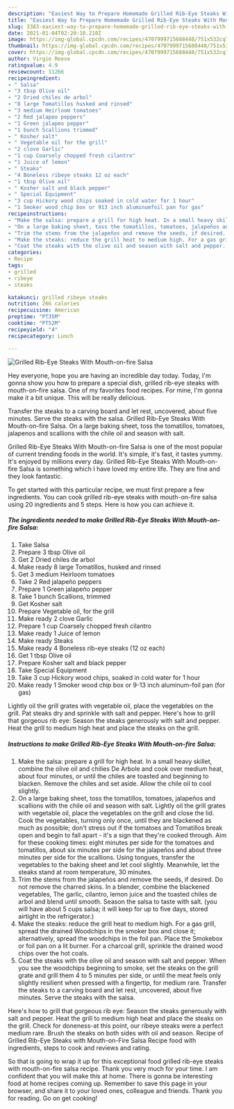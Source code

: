 ```yaml
---
description: "Easiest Way to Prepare Homemade Grilled Rib-Eye Steaks With Mouth-on-fire Salsa"
title: "Easiest Way to Prepare Homemade Grilled Rib-Eye Steaks With Mouth-on-fire Salsa"
slug: 3383-easiest-way-to-prepare-homemade-grilled-rib-eye-steaks-with-mouth-on-fire-salsa
date: 2021-01-04T02:20:18.210Z
image: https://img-global.cpcdn.com/recipes/4707999715688448/751x532cq70/grilled-rib-eye-steaks-with-mouth-on-fire-salsa-recipe-main-photo.jpg
thumbnail: https://img-global.cpcdn.com/recipes/4707999715688448/751x532cq70/grilled-rib-eye-steaks-with-mouth-on-fire-salsa-recipe-main-photo.jpg
cover: https://img-global.cpcdn.com/recipes/4707999715688448/751x532cq70/grilled-rib-eye-steaks-with-mouth-on-fire-salsa-recipe-main-photo.jpg
author: Virgie Reese
ratingvalue: 4.9
reviewcount: 11266
recipeingredient:
- " Salsa"
- "3 tbsp Olive oil"
- "2 Dried chiles de arbol"
- "8 large Tomatillos husked and rinsed"
- "3 medium Heirloom tomatoes"
- "2 Red jalapeo peppers"
- "1 Green jalapeo pepper"
- "1 bunch Scallions trimmed"
- " Kosher salt"
- " Vegetable oil for the grill"
- "2 clove Garlic"
- "1 cup Coarsely chopped fresh cilantro"
- "1 Juice of lemon"
- " Steaks"
- "4 Boneless ribeye steaks 12 oz each"
- "1 tbsp Olive oil"
- " Kosher salt and black pepper"
- " Special Equipment"
- "3 cup Hickory wood chips soaked in cold water for 1 hour"
- "1 Smoker wood chip box or 913 inch aluminumfoil pan for gas"
recipeinstructions:
- "Make the salsa: prepare a grill for high heat. In a small heavy skillet, combine the olive oil and chilies De Arbole and cook over medium heat, about four minutes, or until the chiles are toasted and beginning to blacken. Remove the chiles and set aside. Allow the chile oil to cool slightly."
- "On a large baking sheet, toss the tomatillos, tomatoes, jalapeños and scallions with the chile oil and season with salt. Lightly oil the grill grates with vegetable oil, place the vegetables on the grill and close the lid. Cook the vegetables, turning only once, until they are blackened as much as possible; don&#39;t stress out if the tomatoes and Tomatillos break open and begin to fall apart - it&#39;s a sign that they&#39;re cooked through. Aim for these cooking times: eight minutes per side for the tomatoes and tomatillos, about six minutes per side for the jalapeños and about three minutes per side for the scallions. Using tongues, transfer the vegetables to the baking sheet and let cool slightly. Meanwhile, let the steaks stand at room temperature, 30 minutes."
- "Trim the stems from the jalapeños and remove the seeds, if desired. Do not remove the charred skins. In a blender, combine the blackened vegetables, The garlic, cilantro, lemon juice and the toasted chiles de arbol and blend until smooth. Season the salsa to taste with salt. (you will have about 5 cups salsa; it will keep for up to five days, stored airtight in the refrigerator.)"
- "Make the steaks: reduce the grill heat to medium high. For a gas grill, spread the drained Woodchips in the smoker box and close it; alternatively, spread the woodchips in the foil pan. Place the Smokebox or foil pan on a lit burner. For a charcoal grill, sprinkle the drained wood chips over the hot coals."
- "Coat the steaks with the olive oil and season with salt and pepper. When you see the woodchips beginning to smoke, set the steaks on the grill grate and grill them 4 to 5 minutes per side, or until the meat feels only slightly resilient when pressed with a fingertip, for medium rare. Transfer the steaks to a carving board and let rest, uncovered, about five minutes. Serve the steaks with the salsa."
categories:
- Recipe
tags:
- grilled
- ribeye
- steaks

katakunci: grilled ribeye steaks 
nutrition: 266 calories
recipecuisine: American
preptime: "PT35M"
cooktime: "PT52M"
recipeyield: "4"
recipecategory: Lunch

---
```



![Grilled Rib-Eye Steaks With Mouth-on-fire Salsa](https://img-global.cpcdn.com/recipes/4707999715688448/751x532cq70/grilled-rib-eye-steaks-with-mouth-on-fire-salsa-recipe-main-photo.jpg)

Hey everyone, hope you are having an incredible day today. Today, I'm gonna show you how to prepare a special dish, grilled rib-eye steaks with mouth-on-fire salsa. One of my favorites food recipes. For mine, I'm gonna make it a bit unique. This will be really delicious.

Transfer the steaks to a carving board and let rest, uncovered, about five minutes. Serve the steaks with the salsa. Grilled Rib-Eye Steaks With Mouth-on-fire Salsa. On a large baking sheet, toss the tomatillos, tomatoes, jalapenos and scallions with the chile oil and season with salt.

Grilled Rib-Eye Steaks With Mouth-on-fire Salsa is one of the most popular of current trending foods in the world. It's simple, it's fast, it tastes yummy. It's enjoyed by millions every day. Grilled Rib-Eye Steaks With Mouth-on-fire Salsa is something which I have loved my entire life. They are fine and they look fantastic.


To get started with this particular recipe, we must first prepare a few ingredients. You can cook grilled rib-eye steaks with mouth-on-fire salsa using 20 ingredients and 5 steps. Here is how you can achieve it.

<!--inarticleads1-->

##### The ingredients needed to make Grilled Rib-Eye Steaks With Mouth-on-fire Salsa:

1. Take  Salsa
1. Prepare 3 tbsp Olive oil
1. Get 2 Dried chiles de arbol
1. Make ready 8 large Tomatillos, husked and rinsed
1. Get 3 medium Heirloom tomatoes
1. Take 2 Red jalapeño peppers
1. Prepare 1 Green jalapeño pepper
1. Take 1 bunch Scallions, trimmed
1. Get  Kosher salt
1. Prepare  Vegetable oil, for the grill
1. Make ready 2 clove Garlic
1. Prepare 1 cup Coarsely chopped fresh cilantro
1. Make ready 1 Juice of lemon
1. Make ready  Steaks
1. Make ready 4 Boneless rib-eye steaks (12 oz each)
1. Get 1 tbsp Olive oil
1. Prepare  Kosher salt and black pepper
1. Take  Special Equipment
1. Take 3 cup Hickory wood chips, soaked in cold water for 1 hour
1. Make ready 1 Smoker wood chip box or 9-13 inch aluminum-foil pan (for gas)


Lightly oil the grill grates with vegetable oil, place the vegetables on the grill. Pat steaks dry and sprinkle with salt and pepper. Here&#39;s how to grill that gorgeous rib eye: Season the steaks generously with salt and pepper. Heat the grill to medium high heat and place the steaks on the grill. 

<!--inarticleads2-->

##### Instructions to make Grilled Rib-Eye Steaks With Mouth-on-fire Salsa:

1. Make the salsa: prepare a grill for high heat. In a small heavy skillet, combine the olive oil and chilies De Arbole and cook over medium heat, about four minutes, or until the chiles are toasted and beginning to blacken. Remove the chiles and set aside. Allow the chile oil to cool slightly.
1. On a large baking sheet, toss the tomatillos, tomatoes, jalapeños and scallions with the chile oil and season with salt. Lightly oil the grill grates with vegetable oil, place the vegetables on the grill and close the lid. Cook the vegetables, turning only once, until they are blackened as much as possible; don&#39;t stress out if the tomatoes and Tomatillos break open and begin to fall apart - it&#39;s a sign that they&#39;re cooked through. Aim for these cooking times: eight minutes per side for the tomatoes and tomatillos, about six minutes per side for the jalapeños and about three minutes per side for the scallions. Using tongues, transfer the vegetables to the baking sheet and let cool slightly. Meanwhile, let the steaks stand at room temperature, 30 minutes.
1. Trim the stems from the jalapeños and remove the seeds, if desired. Do not remove the charred skins. In a blender, combine the blackened vegetables, The garlic, cilantro, lemon juice and the toasted chiles de arbol and blend until smooth. Season the salsa to taste with salt. (you will have about 5 cups salsa; it will keep for up to five days, stored airtight in the refrigerator.)
1. Make the steaks: reduce the grill heat to medium high. For a gas grill, spread the drained Woodchips in the smoker box and close it; alternatively, spread the woodchips in the foil pan. Place the Smokebox or foil pan on a lit burner. For a charcoal grill, sprinkle the drained wood chips over the hot coals.
1. Coat the steaks with the olive oil and season with salt and pepper. When you see the woodchips beginning to smoke, set the steaks on the grill grate and grill them 4 to 5 minutes per side, or until the meat feels only slightly resilient when pressed with a fingertip, for medium rare. Transfer the steaks to a carving board and let rest, uncovered, about five minutes. Serve the steaks with the salsa.


Here&#39;s how to grill that gorgeous rib eye: Season the steaks generously with salt and pepper. Heat the grill to medium high heat and place the steaks on the grill. Check for doneness-at this point, our ribeye steaks were a perfect medium rare. Brush the steaks on both sides with oil and season. Recipe of Grilled Rib-Eye Steaks with Mouth-on-Fire Salsa Recipe food with ingredients, steps to cook and reviews and rating. 

So that is going to wrap it up for this exceptional food grilled rib-eye steaks with mouth-on-fire salsa recipe. Thank you very much for your time. I am confident that you will make this at home. There is gonna be interesting food at home recipes coming up. Remember to save this page in your browser, and share it to your loved ones, colleague and friends. Thank you for reading. Go on get cooking!
